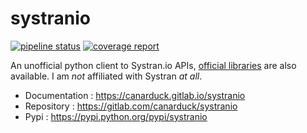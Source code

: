 # systranio

[![pipeline status](https://gitlab.com/canarduck/systranio/badges/master/pipeline.svg)](https://gitlab.com/canarduck/systranio/commits/master) [![coverage report](https://gitlab.com/canarduck/systranio/badges/master/coverage.svg)](https://canarduck.gitlab.io/systranio/coverage_html_report)

An unofficial python client to Systran.io APIs, [official libraries](https://github.com/SYSTRAN/translation-api-python-client) are also available.
I am *not* affiliated with Systran *at all*.

* Documentation : https://canarduck.gitlab.io/systranio
* Repository : https://gitlab.com/canarduck/systranio
* Pypi : https://pypi.python.org/pypi/systranio